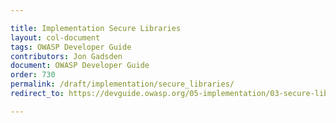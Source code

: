 ```yaml
---

title: Implementation Secure Libraries
layout: col-document
tags: OWASP Developer Guide
contributors: Jon Gadsden
document: OWASP Developer Guide
order: 730
permalink: /draft/implementation/secure_libraries/
redirect_to: https://devguide.owasp.org/05-implementation/03-secure-libraries/

---
```

